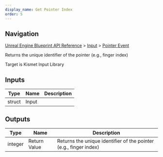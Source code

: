 ```yaml
---
display_name: Get Pointer Index
order: 5
---
```

## Navigation

[Unreal Engine Blueprint API Reference](https://dev.epicgames.com/documentation/en-us/unreal-engine/BlueprintAPI) > [Input](https://dev.epicgames.com/documentation/en-us/unreal-engine/BlueprintAPI/Input) > [Pointer Event](https://dev.epicgames.com/documentation/en-us/unreal-engine/BlueprintAPI/Input/PointerEvent)

Returns the unique identifier of the pointer (e.g., finger index)

Target is Kismet Input Library

## Inputs

| Type | Name | Description |
| --- | --- | --- |
| struct | Input |  |

## Outputs

| Type | Name | Description |
| --- | --- | --- |
| integer | Return Value | Returns the unique identifier of the pointer (e.g., finger index) |
